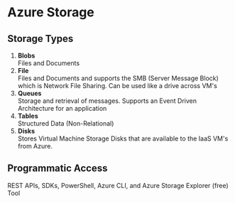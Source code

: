 # Azure Storage  

## Storage Types
1) **Blobs**  
Files and Documents  
2) **File**  
Files and Documents and supports the SMB (Server Message Block) which is Network File Sharing. Can be used like a drive across VM's  
3) **Queues**    
Storage and retrieval of messages.  Supports an Event Driven Architecture for an application  
4) **Tables**    
Structured Data (Non-Relational)  
5) **Disks**   
Stores Virtual Machine Storage Disks that are available to the IaaS VM's from Azure.  

## Programmatic Access  
REST APIs, SDKs, PowerShell, Azure CLI, and Azure Storage Explorer (free) Tool  

